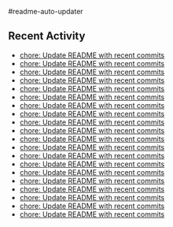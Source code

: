 #readme-auto-updater

## Recent Activity
<!-- LATEST_COMMITS:START -->
- [chore: Update README with recent commits](https://github.com/NEO1717/readme-auto-updater/commit/d7759c59544d74efba60ef82b1ca2fc8230e292f)
- [chore: Update README with recent commits](https://github.com/NEO1717/readme-auto-updater/commit/41a89f60ac32726948066b2a541064aa62a5329e)
- [chore: Update README with recent commits](https://github.com/NEO1717/readme-auto-updater/commit/1c156b3f620549d222a5cf43447d30f9d4b7385a)
- [chore: Update README with recent commits](https://github.com/NEO1717/readme-auto-updater/commit/e9306424baf646431aa5b224c6fad3875876460d)
- [chore: Update README with recent commits](https://github.com/NEO1717/readme-auto-updater/commit/adda5a3a73ae26c0bf03f9110e48558c778bc648)
- [chore: Update README with recent commits](https://github.com/NEO1717/readme-auto-updater/commit/84a6f51b147c719a6d2105102503d3898cd64bfa)
- [chore: Update README with recent commits](https://github.com/NEO1717/readme-auto-updater/commit/93171bcb505439a31fe945abde84212db69a1b9e)
- [chore: Update README with recent commits](https://github.com/NEO1717/readme-auto-updater/commit/401585f0a64c94a8c1f39d1e0fa5413afd0762b7)
- [chore: Update README with recent commits](https://github.com/NEO1717/readme-auto-updater/commit/c13a0259859c1b74bc2854623352e85795baff21)
- [chore: Update README with recent commits](https://github.com/NEO1717/readme-auto-updater/commit/bfadf385566ba8e42a3c2328b8618987e215574c)
- [chore: Update README with recent commits](https://github.com/NEO1717/readme-auto-updater/commit/37b9bee53bcaa56eea36e1b2646d723c7ac81a98)
- [chore: Update README with recent commits](https://github.com/NEO1717/readme-auto-updater/commit/1f16bcb8d5c429fe5a177430bd1d9deb3d90cac6)
- [chore: Update README with recent commits](https://github.com/NEO1717/readme-auto-updater/commit/a3cac2ddf42a1059c680699157b789b3af2c8b9d)
- [chore: Update README with recent commits](https://github.com/NEO1717/readme-auto-updater/commit/df2f84d0a15e85d4f40e0eb82aadbe266fe7cd9b)
- [chore: Update README with recent commits](https://github.com/NEO1717/readme-auto-updater/commit/1851f3e9b25f0d8344f73847eef5caf4f8f56702)
- [chore: Update README with recent commits](https://github.com/NEO1717/readme-auto-updater/commit/b2fed3c724fd253c8c7262a31bac1fe800569445)
- [chore: Update README with recent commits](https://github.com/NEO1717/readme-auto-updater/commit/2376f0e6eafd57000b9abe386ff6b4b1bcf2c742)
- [chore: Update README with recent commits](https://github.com/NEO1717/readme-auto-updater/commit/fdcbd3569c64dae4642171c1d638233acd5b1cd7)
- [chore: Update README with recent commits](https://github.com/NEO1717/readme-auto-updater/commit/af2e9946e8144f55c00bc260b1dc2abd795ab2d7)
- [chore: Update README with recent commits](https://github.com/NEO1717/readme-auto-updater/commit/236d04b4babc23b48b56cf1ebea3e6ae86f8e5aa)
<!-- LATEST_COMMITS:END -->

